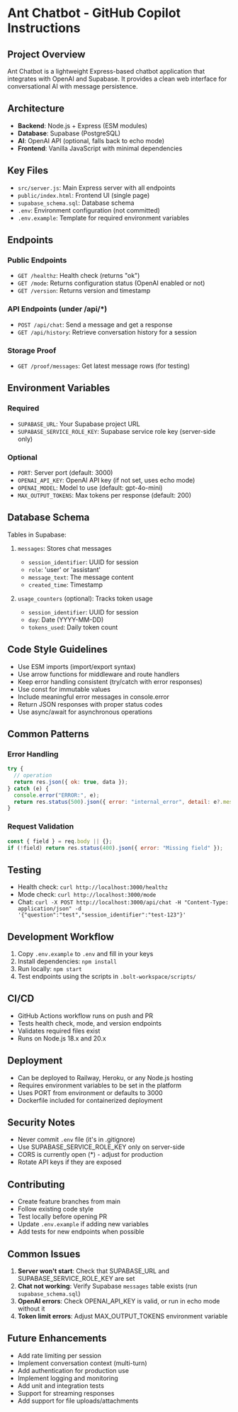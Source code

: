 # Ant Chatbot - GitHub Copilot Instructions

## Project Overview
Ant Chatbot is a lightweight Express-based chatbot application that integrates with OpenAI and Supabase. It provides a clean web interface for conversational AI with message persistence.

## Architecture
- **Backend**: Node.js + Express (ESM modules)
- **Database**: Supabase (PostgreSQL)
- **AI**: OpenAI API (optional, falls back to echo mode)
- **Frontend**: Vanilla JavaScript with minimal dependencies

## Key Files
- `src/server.js`: Main Express server with all endpoints
- `public/index.html`: Frontend UI (single page)
- `supabase_schema.sql`: Database schema
- `.env`: Environment configuration (not committed)
- `.env.example`: Template for required environment variables

## Endpoints
### Public Endpoints
- `GET /healthz`: Health check (returns "ok")
- `GET /mode`: Returns configuration status (OpenAI enabled or not)
- `GET /version`: Returns version and timestamp

### API Endpoints (under /api/*)
- `POST /api/chat`: Send a message and get a response
- `GET /api/history`: Retrieve conversation history for a session

### Storage Proof
- `GET /proof/messages`: Get latest message rows (for testing)

## Environment Variables
### Required
- `SUPABASE_URL`: Your Supabase project URL
- `SUPABASE_SERVICE_ROLE_KEY`: Supabase service role key (server-side only)

### Optional
- `PORT`: Server port (default: 3000)
- `OPENAI_API_KEY`: OpenAI API key (if not set, uses echo mode)
- `OPENAI_MODEL`: Model to use (default: gpt-4o-mini)
- `MAX_OUTPUT_TOKENS`: Max tokens per response (default: 200)

## Database Schema
Tables in Supabase:
1. `messages`: Stores chat messages
   - `session_identifier`: UUID for session
   - `role`: 'user' or 'assistant'
   - `message_text`: The message content
   - `created_time`: Timestamp

2. `usage_counters` (optional): Tracks token usage
   - `session_identifier`: UUID for session
   - `day`: Date (YYYY-MM-DD)
   - `tokens_used`: Daily token count

## Code Style Guidelines
- Use ESM imports (import/export syntax)
- Use arrow functions for middleware and route handlers
- Keep error handling consistent (try/catch with error responses)
- Use const for immutable values
- Include meaningful error messages in console.error
- Return JSON responses with proper status codes
- Use async/await for asynchronous operations

## Common Patterns
### Error Handling
```javascript
try {
  // operation
  return res.json({ ok: true, data });
} catch (e) {
  console.error("ERROR:", e);
  return res.status(500).json({ error: "internal_error", detail: e?.message || String(e) });
}
```

### Request Validation
```javascript
const { field } = req.body || {};
if (!field) return res.status(400).json({ error: "Missing field" });
```

## Testing
- Health check: `curl http://localhost:3000/healthz`
- Mode check: `curl http://localhost:3000/mode`
- Chat: `curl -X POST http://localhost:3000/api/chat -H "Content-Type: application/json" -d '{"question":"test","session_identifier":"test-123"}'`

## Development Workflow
1. Copy `.env.example` to `.env` and fill in your keys
2. Install dependencies: `npm install`
3. Run locally: `npm start`
4. Test endpoints using the scripts in `.bolt-workspace/scripts/`

## CI/CD
- GitHub Actions workflow runs on push and PR
- Tests health check, mode, and version endpoints
- Validates required files exist
- Runs on Node.js 18.x and 20.x

## Deployment
- Can be deployed to Railway, Heroku, or any Node.js hosting
- Requires environment variables to be set in the platform
- Uses PORT from environment or defaults to 3000
- Dockerfile included for containerized deployment

## Security Notes
- Never commit `.env` file (it's in .gitignore)
- Use SUPABASE_SERVICE_ROLE_KEY only on server-side
- CORS is currently open (*) - adjust for production
- Rotate API keys if they are exposed

## Contributing
- Create feature branches from main
- Follow existing code style
- Test locally before opening PR
- Update `.env.example` if adding new variables
- Add tests for new endpoints when possible

## Common Issues
1. **Server won't start**: Check that SUPABASE_URL and SUPABASE_SERVICE_ROLE_KEY are set
2. **Chat not working**: Verify Supabase `messages` table exists (run `supabase_schema.sql`)
3. **OpenAI errors**: Check OPENAI_API_KEY is valid, or run in echo mode without it
4. **Token limit errors**: Adjust MAX_OUTPUT_TOKENS environment variable

## Future Enhancements
- Add rate limiting per session
- Implement conversation context (multi-turn)
- Add authentication for production use
- Implement logging and monitoring
- Add unit and integration tests
- Support for streaming responses
- Add support for file uploads/attachments
